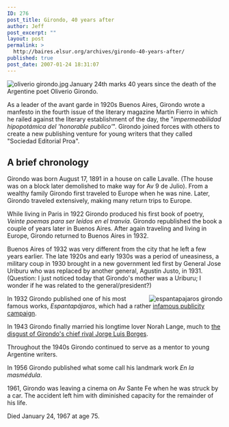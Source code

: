 ```yaml
---
ID: 276
post_title: Girondo, 40 years after
author: Jeff
post_excerpt: ""
layout: post
permalink: >
  http://baires.elsur.org/archives/girondo-40-years-after/
published: true
post_date: 2007-01-24 18:31:07
---
```

<img id="image277" src="http://baires.elsur.org/wp-content/uploads/2007/01/ogirondo.jpg" alt="oliverio girondo.jpg"  align="left"/>January 24th marks 40 years since the death of the Argentine poet Oliverio Girondo. 

As a leader of the avant garde in 1920s Buenos Aires, Girondo wrote a manfesto in the fourth issue of the literary magazine Martín Fierro in which he railed against the literary establishment of the day, the "<em>impermeabilidad hipopotámica del 'honorable publico'</em>". Girondo joined forces with others to create a new publishing venture for young writers that they called "Sociedad Editorial Proa". 

<h2>A brief chronology</h2>

Girondo was born August 17, 1891 in a house on calle Lavalle. (The house was on a block later demolished to make way for Av 9 de Julio). From a wealthy family Girondo first traveled to Europe when he was nine. Later, Girondo traveled extensively, making many return trips to Europe.

While living in Paris in 1922 Girondo produced his first book of poetry, <em>Veinte poemas para ser leídos en el tranvía</em>. Girondo republished the book a couple of years later in Buenos Aires. After again traveling and living in Europe, Girondo returned to Buenos Aires in 1932. 

Buenos Aires of 1932 was very different from the city that he left a few years earlier. The late 1920s and early 1930s was a period of uneasiness, a military coup in 1930 brought in a new government led first by General Jose Uriburu who was replaced by another general, Agustin Justo, in 1931.  (Question: I just noticed today that Girondo's mother was a Uriburu; I wonder if he was related to the general/president?)

<img id="image278" src="http://baires.elsur.org/wp-content/uploads/2007/01/espantapajaros.gif" alt="espantapajaros girondo" align="right" />In 1932 Girondo published one of his most famous works, <em>Espantapájaros</em>, which had a rather <a href="http://baires.elsur.org/archives/the-house-of-girondo/">infamous publicity campaign</a>.

In 1943 Girondo finally married his longtime lover Norah Lange, much to <a href="http://baires.elsur.org/archives/borges-girondo-norah-lange/">the disgust of Girondo's chief rival Jorge Luis Borges</a>. 

Throughout the 1940s Girondo continued to serve as a mentor to young Argentine writers. 

In 1956 Girondo published what some call his landmark work <em>En la masmédula</em>.

1961, Girondo was leaving a cinema on  Av Sante Fe when he was struck by a car. The accident left him with diminished capacity for the remainder of his life. 

Died January 24, 1967 at age 75.
